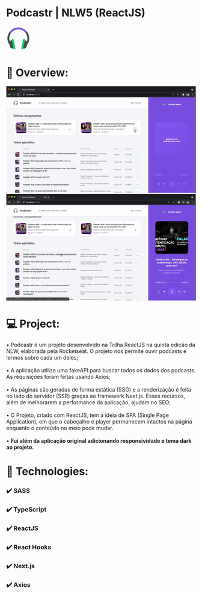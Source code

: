  
# Podcastr | NLW5 (ReactJS) 
![](./public/favicon.png)

# 📸 Overview:
![](./public/gifs/pod1.gif)
![](./public/gifs/pod2.gif)

# 💻 Project:
• Podcastr é um projeto desenvolvido na Trilha ReactJS na quinta edição da NLW, elaborada pela Rocketseat. O projeto nos permite ouvir podcasts e lermos sobre cada um deles; <br /> <br />
• A aplicação utiliza uma fakeAPI para buscar todos os dados dos podcasts. As requisições foram feitas usando Axios; <br /> <br />
• As páginas são geradas de forma estática (SSG) e a renderização é feita no lado do servidor (SSR) graças ao framework Next.js. Esses recursos, além de melhorarem a performance da aplicação, ajudam no SEO; <br /> <br />
• O Projeto, criado com ReactJS, tem a ideia de SPA (Single Page Application), em que o cabeçalho e player permanecem intactos na página enquanto o conteúdo no meio pode mudar. <br /> <br />
• <strong>Fui além da aplicação original adicionando responsividade e tema dark ao projeto.</strong> <br />
# 🚀 Technologies:
### ✔️ SASS
### ✔️ TypeScript
### ✔️ ReactJS
### ✔️ React Hooks
### ✔️ Next.js
### ✔️ Axios


